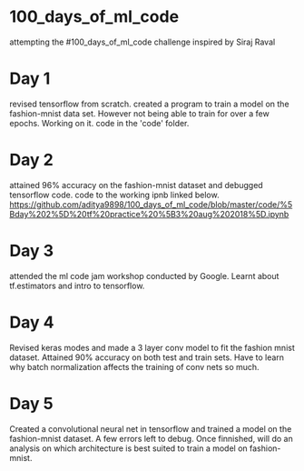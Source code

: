 # 100_days_of_ml_code
attempting the #100_days_of_ml_code challenge inspired by Siraj Raval

# Day 1
revised tensorflow from scratch. created a program to train a model on the fashion-mnist data set. However not being able to train for over a few epochs. Working on it. code in the 'code' folder.

# Day 2
attained 96% accuracy on the fashion-mnist dataset and debugged tensorflow code. code to the working ipnb linked below.
https://github.com/aditya9898/100_days_of_ml_code/blob/master/code/%5Bday%202%5D%20tf%20practice%20%5B3%20aug%202018%5D.ipynb

# Day 3
attended the ml code jam workshop conducted by Google. Learnt about tf.estimators and intro to tensorflow.

# Day 4
Revised keras modes and made a 3 layer conv model to fit the fashion mnist dataset. Attained 90% accuracy on both test and train sets. Have to learn why batch normalization affects the training of conv nets so much.

# Day 5
Created a convolutional neural net in tensorflow and trained a model on the fashion-mnist dataset. A few errors left to debug. Once finnished, will do an analysis on which architecture is best suited to train a model on fashion-mnist.
